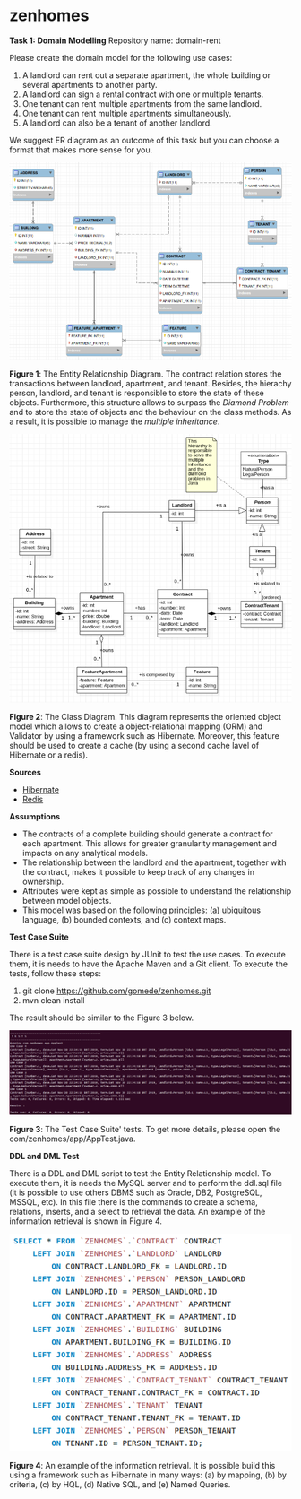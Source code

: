 # zenhomes
**Task 1: Domain Modelling**
Repository name: domain-rent 

Please create the domain model for the following use cases: 
1) A landlord can rent out a separate apartment, the whole building or several apartments to another party. 
2) A landlord can sign a rental contract with one or multiple tenants. 
3) One tenant can rent multiple apartments from the same landlord. 
4) One tenant can rent multiple apartments simultaneously. 
5) A landlord can also be a tenant of another landlord. 

We suggest ER diagram as an outcome of this task but you can choose a format that makes more sense for you.

![ER](er.png)

**Figure 1**: The Entity Relationship Diagram. The contract relation stores the transactions between landlord, apartment, and tenant. Besides, the hierachy person, landlord, and tenant is responsible to store the state of these objects. Furthermore, this structure allows to surpass the *Diamond Problem* and to store the state of objects and the behaviour on the class methods. As a result, it is possible to manage the *multiple inheritance*.

![ER](cd.png)

**Figure 2**: The Class Diagram. This diagram represents the oriented object model which allows to create a  object-relational mapping (ORM) and Validator by using a framework such as Hibernate. Moreover, this feature should be used to create a cache (by using a second cache lavel of Hibernate or a redis).

**Sources**
* [Hibernate](https://hibernate.org/)
* [Redis](https://redis.io/)

**Assumptions**
* The contracts of a complete building should generate a contract for each apartment. This allows for greater granularity management and impacts on any analytical models.
* The relationship between the landlord and the apartment, together with the contract, makes it possible to keep track of any changes in ownership.
* Attributes were kept as simple as possible to understand the relationship between model objects.
* This model was based on the following principles: (a) ubiquitous language, (b) bounded contexts, and (c) context maps.

**Test Case Suite**

There is a test case suite design by JUnit to test the use cases. To execute them, it is needs to have the Apache Maven and a Git client. To execute the tests, follow these steps:

1. git clone https://github.com/gomede/zenhomes.git
2. mvn clean install

The result should be similar to the Figure 3 below.

![Test](test.png)

**Figure 3**: The Test Case Suite' tests. To get more details, please open the com/zenhomes/app/AppTest.java.

**DDL and DML Test**

There is a DDL and DML script to test the Entity Relationship model. To execute them, it is needs the MySQL server and to perform the ddl.sql file (it is possible to use others DBMS such as Oracle, DB2, PostgreSQL, MSSQL, etc). In this file there is the commands to create a schema, relations, inserts, and a select to retrieval the data. An example of the information retrieval is shown in Figure 4.

![DDL](ddl.png)

**Figure 4**: An example of the information retrieval. It is possible build this using a framework such as Hibernate in many ways: (a) by mapping, (b) by criteria, (c) by HQL, (d) Native SQL, and (e) Named Queries.
